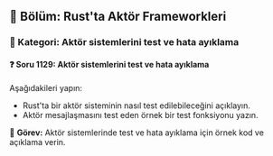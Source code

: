 ## 📘 Bölüm: Rust'ta Aktör Frameworkleri
### 🔹 Kategori: Aktör sistemlerini test ve hata ayıklama
#### ❓ Soru 1129: Aktör sistemlerini test ve hata ayıklama

Aşağıdakileri yapın:

- Rust'ta bir aktör sisteminin nasıl test edilebileceğini açıklayın.
- Aktör mesajlaşmasını test eden örnek bir test fonksiyonu yazın.

🔧 **Görev:** Aktör sistemlerinde test ve hata ayıklama için örnek kod ve açıklama verin.
